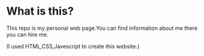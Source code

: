# What is this?

This repo is my personal web page.You can find information about me there you can hire me.

(I used HTML,CSS,Javescript to create this website.) 
